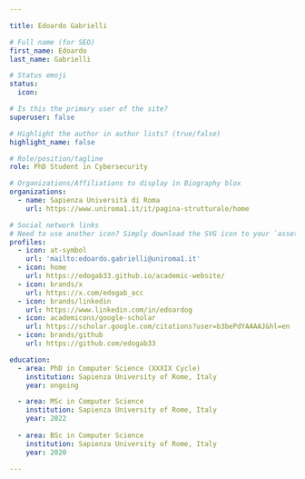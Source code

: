 ```yaml
---

title: Edoardo Gabrielli

# Full name (for SEO)
first_name: Edoardo 
last_name: Gabrielli

# Status emoji
status:
  icon: 

# Is this the primary user of the site?
superuser: false

# Highlight the author in author lists? (true/false)
highlight_name: false

# Role/position/tagline
role: PhD Student in Cybersecurity

# Organizations/Affiliations to display in Biography blox
organizations:
  - name: Sapienza Università di Roma
    url: https://www.uniroma1.it/it/pagina-strutturale/home

# Social network links
# Need to use another icon? Simply download the SVG icon to your `assets/media/icons/` folder.
profiles:
  - icon: at-symbol
    url: 'mailto:edoardo.gabrielli@uniroma1.it'
  - icon: home
    url: https://edogab33.github.io/academic-website/
  - icon: brands/x
    url: https://x.com/edogab_acc
  - icon: brands/linkedin
    url: https://www.linkedin.com/in/edoardog
  - icon: academicons/google-scholar
    url: https://scholar.google.com/citations?user=b3bePdYAAAAJ&hl=en
  - icon: brands/github
    url: https://github.com/edogab33

education:
  - area: PhD in Computer Science (XXXIX Cycle)
    institution: Sapienza University of Rome, Italy
    year: ongoing

  - area: MSc in Computer Science
    institution: Sapienza University of Rome, Italy
    year: 2022
  
  - area: BSc in Computer Science
    institution: Sapienza University of Rome, Italy
    year: 2020

---
```

